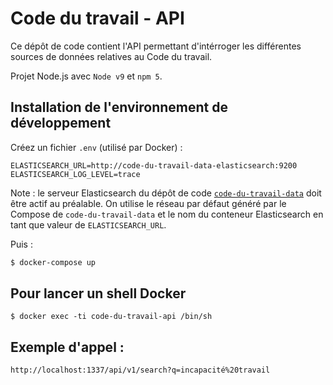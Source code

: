 # Code du travail - API

Ce dépôt de code contient l'API permettant d'intérroger les différentes sources de données relatives au Code du travail.

Projet Node.js avec `Node v9` et `npm 5`.

## Installation de l'environnement de développement

Créez un fichier `.env` (utilisé par Docker) :

```shell
ELASTICSEARCH_URL=http://code-du-travail-data-elasticsearch:9200
ELASTICSEARCH_LOG_LEVEL=trace
```

Note : le serveur Elasticsearch du dépôt de code [`code-du-travail-data`](https://github.com/SocialGouv/code-du-travail-data) doit être actif au préalable. On utilise le réseau par défaut généré par le Compose de `code-du-travail-data` et le nom du conteneur Elasticsearch en tant que valeur de `ELASTICSEARCH_URL`.

Puis :

```bash
$ docker-compose up
```

## Pour lancer un shell Docker

```shell
$ docker exec -ti code-du-travail-api /bin/sh
```

## Exemple d'appel :

```shell
http://localhost:1337/api/v1/search?q=incapacité%20travail
```
